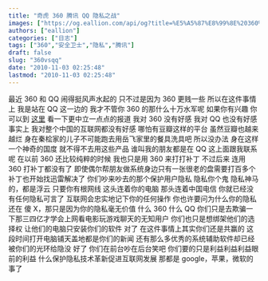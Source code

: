 ```yaml
---
title: "奇虎 360 腾讯 QQ 隐私之战"
images: ["https://og.eallion.com/api/og?title=%E5%A5%87%E8%99%8E%20360%20%E8%85%BE%E8%AE%AF%20QQ%20%E9%9A%90%E7%A7%81%E4%B9%8B%E6%88%98"]
authors: ["eallion"]
categories: ["日志"]
tags: ["360","安全卫士","隐私","腾讯"]
draft: false
slug: "360vsqq"
date: "2010-11-03 02:25:48"
lastmod: "2010-11-03 02:25:48"
---
```


最近 360 和 QQ 闹得挺风声水起的
只不过是因为 360 更贱一些
所以在这件事情上
我是站在 QQ 这一边的
我才不管你 360 的那什么十万水军呢
如果你有兴趣
你可以到 [这里](http://tech.sina.com.cn/z/qihuvsqq/) 看一下更中立一点点的报道
我对 360 没有好感
我对 QQ 也没有好感
事实上
我对整个中国的互联网都没有好感
哪怕有豆瓣这样的平台
虽然豆瓣也越来越烂
身在秦桧家的儿子不可能跑去用岳飞家里的餐具洗具吧
所以没办法
身在这样一个神奇的国度
就不得不去用这些产品
谁叫我的朋友都是在 QQ 这上面跟我联系呢
在以前 360 还比较纯粹的时候
我也只是用 360 来打打补丁
不过后来
连用 360 打补丁都没有了
即使偶尔帮朋友做系统身边只有一张很老的盘需要打百多个补丁也开始找迅雷解决了
你们吵来吵去的那个保护用户隐私
隐私你个鬼
隐私神马的，都是浮云
只要你有根网线
这头连着你的电脑
那头连着中国电信
你就已经没有任何隐私可言了
互联网会忠实地记下你的任何操作
你也许要问为什么你的隐私还在
傻 X，那只是因为你的隐私毫无价值
什么 360 什么 QQ
你们只是去欺骗一下那三四亿才学会上网看电影玩游戏聊天的无知用户
你们也只是想绑架他们的选择权
让他们的电脑只安装你们的软件
对了
在这件事情上其实你们还是共赢的
这段时间打开电脑铺天盖地都是你们的新闻
还有那么多优秀的系统辅助软件却已经被你们的光环给隐没
好了
你们在前台吵在后台笑吧
你们要的只是利益利益利益眼前的利益
什么保护隐私技术革新促进互联网发展
那都是 google，苹果，微软的事了
